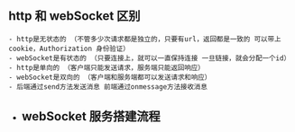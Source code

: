 ## http 和 webSocket 区别
    - http是无状态的 （不管多少次请求都是独立的，只要有url，返回都是一致的 可以带上cookie，Authorization 身份验证）
    - webSocket是有状态的 （只要连接上，就可以一直保持连接 一旦链接，就会分配一个id）
    - http是单向的 （客户端只能发送请求，服务端只能返回响应）
    - webSocket是双向的 （客户端和服务端都可以发送请求和响应）
    - 后端通过send方法发送消息 前端通过onmessage方法接收消息
 - webSocket 服务搭建流程
    - 